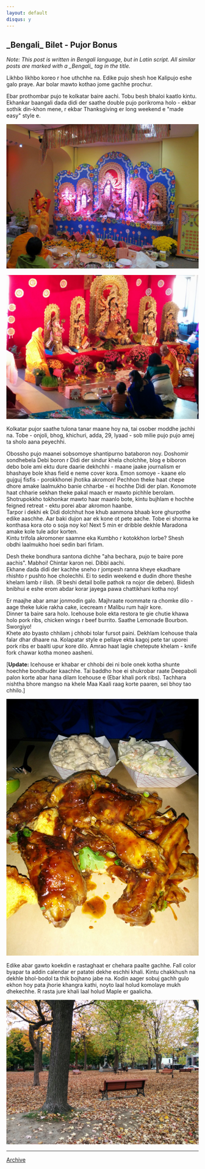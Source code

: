 ```yaml
---
layout: default
disqus: y
---
```


## \_Bengali\_ Bilet - Pujor Bonus

*Note: This post is written in Bengali language, but in Latin script. All similar posts are marked with a \_Bengali\_ tag in the title.*

Likhbo likhbo koreo r hoe uthchhe na. Edike pujo shesh hoe Kalipujo eshe galo praye. Aar bolar mawto kothao jome gachhe prochur.

Ebar prothombar pujo te kolkatar baire aachi. Tobu besh bhaloi kaatlo kintu. Ekhankar baangali dada didi der saathe double pujo porikroma holo - ekbar sothik din-khon mene, r ekbar Thanksgiving er long weekend e "made easy" style e. 

![Pujo_1](../images/pujo_1.jpg "Sonaton Hindu Temple er pujo (photo courtesy: Debika di)")

![Pujo_2](../images/pujo_2.jpg "Indian Bengali Association er pujo")

Kolkatar pujor saathe tulona tanar maane hoy na, tai osober moddhe jachhi na. Tobe - onjoli, bhog, khichuri, adda, 29, lyaad - sob milie pujo pujo amej ta sholo aana peyechhi.

Obossho pujo maanei sobsomoye shantipurno bataboron noy. Doshomir sondhebela Debi boron r Didi der sindur khela cholchhe, blog e biboron debo bole ami ektu dure daarie dekhchhi - maane jaake journalism er bhashaye bole khas field e neme cover kora. Emon somoye - kaane elo gujguj fisfis - porokkhonei jhotika akromon! Pechhon theke haat chepe dhore amake laalmukho banie chharbe - ei hochhe Didi der plan. Konomote haat chharie sekhan theke pakal maach er mawto pichhle berolam. Shotrupokkho tokhonkar mawto haar maanlo bote, kintu bujhlam e hochhe feigned retreat - ektu porei abar akromon haanbe.  
Tarpor i dekhi ek Didi dolchhut hoe khub aanmona bhaab kore ghurpothe edike aaschhe. Aar baki dujon aar ek kone ot pete aache. Tobe ei shorma ke konthasa kora oto o soja noy ko! Next 5 min er dribble dekhle Maradona amake kole tule ador korten.  
Kintu trifola akromoner saamne eka Kumbho r kotokkhon lorbe? Shesh obdhi laalmukho hoei sedin bari firlam.

Desh theke bondhura santona dichhe "aha bechara, pujo te baire pore aachis". Mabhoi! Chintar karon nei. Dibbi aachi.  
Ekhane dada didi der kachhe sneho r jompesh ranna kheye ekadhare rhishto r pushto hoe cholechhi. Ei to sedin weekend e dudin dhore theshe khelam lamb r ilish. (R beshi detail bolle pathok ra nojor die deben). Bidesh bnibhui e eshe erom abdar korar jayega pawa chattikhani kotha noy!

Er maajhe abar amar jonmodin galo. Majhraate roommate ra chomke dilo - aage theke lukie rakha cake, icecream r Malibu rum hajir kore.  
Dinner ta baire sara holo. Icehouse bole ekta restora te gie chutie khawa holo pork ribs, chicken wings r beef burrito. Saathe Lemonade Bourbon. Sworgiyo!  
Khete ato byasto chhilam j chhobi tolar fursot paini. Dekhlam Icehouse thala falar dhar dhaare na. Kolapatar style e pellaye ekta kagoj pete tar uporei pork ribs er baalti upur kore dilo. Amrao haat lagie chetepute khelam - knife fork chawar kotha moneo aasheni.

\[**Update:** Icehouse er khabar er chhobi dei ni bole onek kotha shunte hoechhe bondhuder kaachhe. Tai baddho hoe ei shukrobar raate Deepaboli palon korte abar hana dilam Icehouse e (Ebar khali pork ribs). Tachhara nishtha bhore mangso na khele Maa Kaali raag korte paaren, sei bhoy tao chhilo.\]

![Icehouse_PorkRibs](../images/icehouse.jpg "Icehouse er Pork Ribs")

Edike abar gawto koekdin e rastaghaat er chehara paalte gachhe. Fall color byapar ta addin calendar er patatei dekhe eschhi khali. Kintu chakkhush na dekhle bhol-bodol ta thik bojhano jabe na. Kodin aager sobuj gachh gulo ekhon hoy pata jhorie khangra kathi, noyto laal holud komolaye mukh dhekechhe. R rasta jure khali laal holud Maple er gaalicha.

![Fall](../images/fall.jpg "Fall er bhol-bodol")

* * *

[Archive](../archive)


